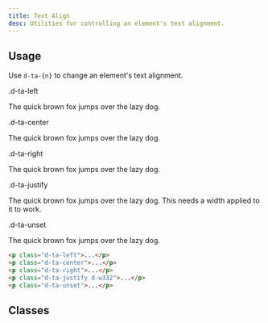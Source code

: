 ```yaml
---
title: Text Align
desc: Utilities for controlling an element's text alignment.
---
```


## Usage

Use `d-ta-{n}` to change an element's text alignment.

<code-well-header class="d-p24 d-bgc-purple-100 d-bgo50 d-w100p d-hmn102 d-of-auto" custom>
  <div class="d-d-grid d-gg16 d-ai-center lg:d-fs12" style="grid-template-columns: 10rem 1fr">
    <div class="d-ff-mono d-fc-purple">.d-ta-left</div>
    <div><p class="d-ta-left d-fc-orange d-pr12">The quick brown fox jumps over the lazy dog.</p></div>
    <div class="d-ff-mono d-fc-purple">.d-ta-center</div>
    <div><p class="d-ta-center d-fc-orange d-pr12">The quick brown fox jumps over the lazy dog.</p></div>
    <div class="d-ff-mono d-fc-purple">.d-ta-right</div>
    <div><p class="d-ta-right d-fc-orange d-pr12">The quick brown fox jumps over the lazy dog.</p></div>
    <div class="d-ff-mono d-fc-purple">.d-ta-justify</div>
    <div><p class="d-ta-justify d-fc-orange d-pr12 d-w332">The quick brown fox jumps over the lazy dog. This needs a width applied to it to work.</p></div>
    <div class="d-ff-mono d-fc-purple">.d-ta-unset</div>
    <div><p class="d-ta-unset d-fc-orange d-pr12">The quick brown fox jumps over the lazy dog.</p></div>
  </div>
</code-well-header>

```html
<p class="d-ta-left">...</p>
<p class="d-ta-center">...</p>
<p class="d-ta-right">...</p>
<p class="d-ta-justify d-w332">...</p>
<p class="d-ta-unset">...</p>
```

<script setup>
  import { align } from '@data/type.json';
</script>

## Classes

<utility-class-table>
  <template #content>
    <tbody>
      <tr v-for="i in align">
        <th class="d-ff-mono d-fc-purple d-fw-normal d-fs12">.d-ta-{{ i }}</th>
        <td class="d-ff-mono d-fc-orange d-fs12">text-align: {{ i }} !important;</td>
      </tr>
    </tbody>
  </template>
</utility-class-table>
